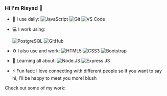 ### Hi I'm Risyad 👋

<!--
**RisyadAzhary/RisyadAzhary** is a ✨ _special_ ✨ repository because its `README.md` (this file) appears on your GitHub profile.

i am fresh graduate student at the telkom university, pursuing a bachelor degree in Telecomunication engineering, in the beggining of 2020 i've entered the world of programming. 

- 🌱 I’m currently learning VueJs and ReactJS
- 😄 Pronouns: He/him
- ⚡ Fun fact: 
-->

- 🚀 I use daily:
  ![JavaScript](https://img.shields.io/badge/-JavaScript-black?style=plastic&logo=javascript)
  ![Git](https://img.shields.io/badge/-Git-black?style=plastic&logo=git)
  ![VS Code](https://img.shields.io/badge/-VS%20Code-007ACC?style=plastic&logo=visual-studio-code)
- 💻 I work using:

  ![PostgreSQL](https://img.shields.io/badge/-PostgreSQL-336791?style=plastic&logo=postgresql)
  ![GitHub](https://img.shields.io/badge/-GitHub-181717?style=plastic&logo=github)

- ⚙️ I also use and work: 
  ![HTML5](https://img.shields.io/badge/-HTML5-E34F26?style=plastic&logo=html5&logoColor=white)
  ![CSS3](https://img.shields.io/badge/-CSS3-1572B6?style=plastic&logo=css3)
  ![Bootstrap](https://img.shields.io/badge/-Bootstrap-563D7C?style=plastic&logo=bootstrap)
- 🌱 Learning all about:
  ![Node.JS](https://img.shields.io/badge/-Node.JS-black?style=plastic&logo=Node.js) 
  ![Express.JS](https://img.shields.io/badge/-Express.JS-c7b198?style=plastic&logo=Express.JS) 

- ⚡️ Fun fact: I love connecting with different people so if you want to say hi, I'll be happy to meet you more! blush

Check out some of my work:
